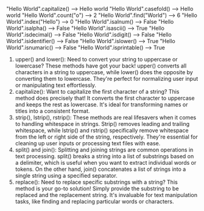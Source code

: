 "Hello World".capitalize() --> Hello world
"Hello World".casefold() --> Hello world
"Hello World".count("o") --> 2
"Hello World".find("World") --> 6
"Hello World".index("Hello") --> 0
"Hello World".isalnum() --> False
"Hello World".isalpha() --> False
"Hello World".isascii() --> True
"Hello World".isdecimal() --> False
"Hello World".isdigit() --> False
"Hello World".isidentifier() --> False
"Hello World".islower() --> True
"Hello World".isnumaric() --> False
"Hello World".isprintable() --> True

1. upper() and lower(): Need to convert your string to uppercase or lowercase? These methods have got your back! upper() converts all characters in a string to uppercase, while lower() does the opposite by converting them to lowercase. They're perfect for normalizing user input or manipulating text effortlessly.
2. capitalize(): Want to capitalize the first character of a string? This method does precisely that! It converts the first character to uppercase and keeps the rest as lowercase. It's ideal for transforming names or titles into a consistent format.
3. strip(), lstrip(), rstrip(): These methods are real lifesavers when it comes to handling whitespace in strings. Strip() removes leading and trailing whitespace, while lstrip() and rstrip() specifically remove whitespace from the left or right side of the string, respectively. They're essential for cleaning up user inputs or processing text files with ease.
4. split() and join(): Splitting and joining strings are common operations in text processing. split() breaks a string into a list of substrings based on a delimiter, which is useful when you want to extract individual words or tokens. On the other hand, join() concatenates a list of strings into a single string using a specified separator.
5. replace(): Need to replace specific substrings with a string? This method is your go-to solution! Simply provide the substring to be replaced and the replacement string. It's invaluable for text manipulation tasks, like finding and replacing particular words or characters.

